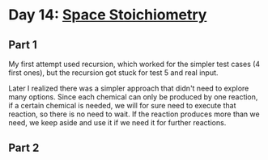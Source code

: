 # Day 14: [Space Stoichiometry](https://adventofcode.com/2019/day/14)

## Part 1

My first attempt used recursion, which worked for the simpler test cases (4 first ones), but the recursion got stuck for test 5 and real input.

Later I realized there was a simpler approach that didn't need to explore many options. Since each chemical can only be produced by one reaction, if a certain chemical is needed, we will for sure need to execute that reaction, so there is no need to wait. If the reaction produces more than we need, we keep aside and use it if we need it for further reactions.

## Part 2

